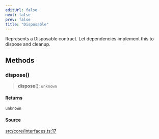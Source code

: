 ```yaml
---
editUrl: false
next: false
prev: false
title: "Disposable"
---
```


Represents a Disposable contract.
Let dependencies implement this to dispose and cleanup.

## Methods

### dispose()

> **dispose**(): `unknown`

#### Returns

`unknown`

#### Source

[src/core/interfaces.ts:17](https://github.com/sern-handler/handler/blob/2120b18c4e53e298bc3568422781c1bda05a7177/src/core/interfaces.ts#L17)
